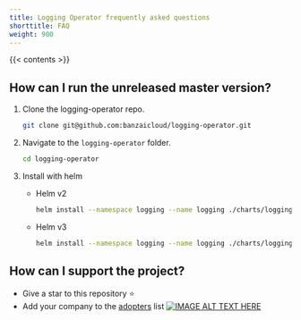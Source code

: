 ```yaml
---
title: Logging Operator frequently asked questions
shorttitle: FAQ
weight: 900
---
```


{{< contents >}}

## How can I run the unreleased master version?

1. Clone the logging-operator repo.

    ```bash
    git clone git@github.com:banzaicloud/logging-operator.git
    ```

1. Navigate to the `logging-operator` folder.

    ```bash
    cd logging-operator
    ```

1. Install with helm

    - Helm v2

        ```bash
        helm install --namespace logging --name logging ./charts/logging-operator --set image.tag=master
        ```

    - Helm v3

        ```bash
        helm install --namespace logging --name logging ./charts/logging-operator --set createCustomResource=false --set image.tag=master

## How can I support the project?

- Give a star to this repository :star:
- Add your company to the [adopters](https://github.com/banzaicloud/logging-operator/blob/master/ADOPTERS.md) list
[![IMAGE ALT TEXT HERE](http://img.youtube.com/vi/2iaK8adpwfk/0.jpg)](http://www.youtube.com/watch?v=2iaK8adpwfk)
